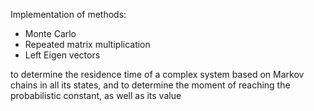 Implementation of methods: 
- Monte Carlo
- Repeated matrix multiplication 
- Left Eigen vectors

to determine the residence time of a complex system based on Markov chains in all its states, 
and to determine the moment of reaching the probabilistic constant, as well as its value 